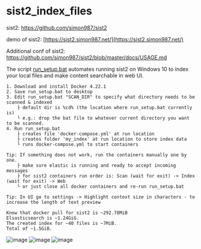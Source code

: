 # sist2_index_files

sist2: https://github.com/simon987/sist2

demo of sist2: [https://sist2.simon987.net/](https://sist2.simon987.net/)

Additional conf of sist2: https://github.com/simon987/sist2/blob/master/docs/USAGE.md

The script [run_setup.bat](https://github.com/Nurech/sist2_index_files/blob/main/run_setup.bat) automates running sist2 on Windows 10 to index your local files and make content searchable in web UI.
```
1. Download and install Docker 4.22.1
2. Save run_setup.bat to desktop
3. Edit run_setup.bat "SCAN_DIR" to specify what directory needs to be scanned & indexed
    ├ default dir is %cd% (the location where run_setup.bat currently is)
    └ e.g.: drop the bat file to whatever current directory you want to be scanned.
4. Run run_setup.bat
    ├ creates file 'docker-compose.yml' at run location
    ├ creates folder 'my_index' at run location to store index data
    └ runs docker-compose.yml to start containers

Tip: If something does not work, run the containers manually one by one.
    ├ make sure elastic is running and ready to accept incoming messages
    ├ for sist2 containers run order is: Scan (wait for exit) -> Index (wait for exit) -> Web
    └ or just close all docker containers and re-run run_setup.bat

Tip: In UI go to settings -> Highlight context size in characters - to increase the length of text preview

Know that docker pull for sist2 is ~292.78MiB
Elsasticsearch is ~1.24GiG.
The created index for ~40 files is ~7MiB.
Total of ~1.5GiB.
```


![image](https://user-images.githubusercontent.com/20840114/204141649-3fc81e35-2a35-4da1-a1d2-f8351dbfe7b9.png)
![image](https://github.com/Nurech/sist2_index_files/assets/20840114/f8dc50b1-9b1b-4a4b-81fc-ef671b2eafe2)
![image](https://github.com/Nurech/sist2_index_files/assets/20840114/c6676511-a04a-40e8-8996-a0817443f0e7)





